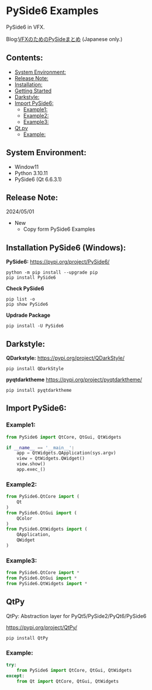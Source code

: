 # PySide6 Examples <!-- omit in toc -->
PySide6 in VFX.

Blog:[VFXのためのPySideまとめ](https://yamagishi-2bit.blogspot.com/2021/09/pyside.html) (Japanese only.)

## Contents: <!-- omit in toc -->

- [System Environment:](#system-environment)
- [Release Note:](#release-note)
- [Installation:](#installation)
- [Getting Started](./000_Geting_Started/Getting_Started.md)
- [Darkstyle:](#darkstyle)
- [Import PySide6:](#import-pyside2)
  - [Example1:](#example1)
  - [Example2:](#example2)
  - [Example3:](#example3)
- [Qt.py](#qtpy)
  - [Example:](#example)

## System Environment:
* Window11
* Python 3.10.11
* PySide6 (Qt 6.6.3.1)

## Release Note:
2024/05/01
* New
  * Copy form PySide6 Examples


## Installation PySide6 (Windows):
**PySide6:** https://pypi.org/project/PySide6/
```
python -m pip install --upgrade pip
pip install PySide6
```

**Check PySide6**
```
pip list -o
pip show PySide6
```

**Updrade Package**
```
pip install -U PySide6
```
## Darkstyle:
**QDarkstyle:** https://pypi.org/project/QDarkStyle/
```
pip install QDarkStyle
```

**pyqtdarktheme** https://pypi.org/project/pyqtdarktheme/
```
pip install pyqtdarktheme 
```

## Import PySide6:
### Example1:
```Python
from PySide6 import QtCore, QtGui, QtWidgets

if __name__ == '__main__':
    app = QtWidgets.QApplication(sys.argv)
    view = QtWidgets.QWidget()
    view.show()
    app.exec_()
```

### Example2:
```Python
from PySide6.QtCore import (
    Qt
)
from PySide6.QtGui import (
    QColor
)
from PySide6.QtWidgets import (
    QApplication,
    QWidget
)
```

### Example3:
```Python
from PySide6.QtCore import *
from PySide6.QtGui import *
from PySide6.QtWidgets import *
```

## QtPy
QtPy: Abstraction layer for PyQt5/PySide2/PyQt6/PySide6

https://pypi.org/project/QtPy/

```
pip install QtPy 
```

### Example:
```Python
try:
    from PySide6 import QtCore, QtGui, QtWidgets
except:
    from Qt import QtCore, QtGui, QtWidgets
```